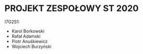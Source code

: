 # PROJEKT ZESPOŁOWY ST 2020
I7G2S1:
- Karol Borkowski
- Rafał Adamski
- Piotr Anuśkiewicz
- Wojciech Burzyński